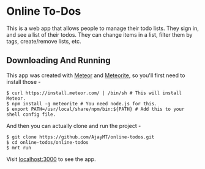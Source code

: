 # Online To-Dos

This is a web app that allows people to manage their todo lists. They sign in, and see a list of their todos. They can change
items in a list, filter them by tags, create/remove lists, etc.

## Downloading And Running

This app was created with [Meteor](http://meteor.com) and [Meteorite](http://oortcloud.github.com/meteorite), so you'll
first need to install those -

    $ curl https://install.meteor.com/ | /bin/sh # This will install Meteor.
    $ npm install -g meteorite # You need node.js for this.
    $ export PATH=/usr/local/share/npm/bin:${PATH} # Add this to your shell config file.

And then you can actually clone and run the project -

    $ git clone https://github.com/AjayMT/online-todos.git
    $ cd online-todos/online-todos
    $ mrt run

Visit [localhost:3000](http://localhost:3000) to see the app.
